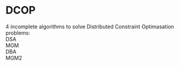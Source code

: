 # DCOP
4 incomplete algorithms to solve Distributed Constraint Optimasation problems:<br>
DSA<br>
MGM<br>
DBA<br>
MGM2

